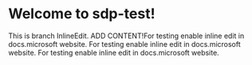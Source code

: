 # Welcome to sdp-test!
This is branch InlineEdit. ADD CONTENT!For testing enable inline edit in docs.microsoft website. For testing enable inline edit in docs.microsoft website. 
For testing enable inline edit in docs.microsoft website.





